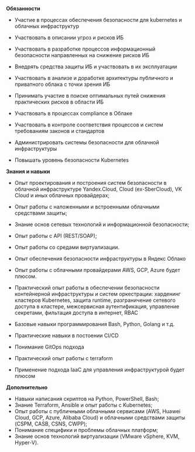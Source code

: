 **Обязанности**

- Участие в процессах обеспечения безопасности для kubernetes и облачных инфраструктур
- Участвовать в описании угроз и рисков ИБ
- Участвовать в разработке процессов информационный безопасности направленных на снижение рисков ИБ
- Внедрять средства защиты ИБ и участвовать в их эксплуатации

- Участвовать в анализе и доработке архитектуры публичного и приватного облака с точки зрения ИБ
- Принимать участие в поиске оптимальных путей снижения практических рисков в области ИБ
- Участвовать в процессах compliance в Облаке
- Участвовать в контроле соответствия процессов и систем требованиям законов и стандартов
- Администрировать системы безопасности для облачной инфраструктуры
- Повышать уровень безопасности Kubernetes

**Знания и навыки**

- Опыт проектирования и построения систем безопасности в облачной инфраструктуре Yandex.Cloud, Cloud (ex-SberCloud), VK Cloud и иных облачных провайдерах;
- Опыт работы с наложенными и встроенными облачными средствами защиты;
- Знание основ сетевых технологий и информационной безопасности;
- Опыт работы с API (REST/SOAP);
- Опыт работы со средами виртуализации.

- Опыт обеспечения безопасности инфраструктуры в Яндекс Облако
- Опыт работы с облачными провайдерами AWS, GCP, Azure будет плюсом.
- Практический опыт работы в обеспечении безопасности контейнерной инфраструктуры и систем оркестрации: харденинг кластеров Kubernetes, защита runtime, разграничение сетевого доступа в кластере, межсервисная аутентификация, управление секретами, фильтация доступа в интернет, RBAC
- Базовые навыки программирования Bash, Python, Golang и т.д.
- Практические навыки в постоении CI/CD
- Понимание GitOps подхода
- Практический опыт работы с terraform
- Применение подхода IaaC для управления инфраструктурой будет плюсом

**Дополнительно**

- Навыки написания скриптов на Python, PowerShell, Bash;
- Знание Terraform, Ansible и опыт работы с Kubernetes;
- Опыт работы с публичными облачными сервисами (AWS, Huawei Cloud, GCP, Azure, Alibaba Cloud) и облачными средствами защиты (CSPM, CASB, CSNS, CWPP);
- Понимание специфики и проблемы облачных платформ;
- Знание основ технологий виртуализации (VMware vSphere, KVM, Hyper-V).
